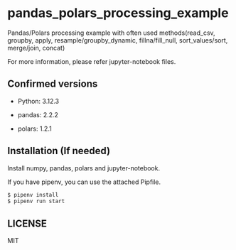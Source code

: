 # pandas_polars_processing_example
Pandas/Polars processing example with often used methods(read_csv, groupby, apply, resample/groupby_dynamic, fillna/fill_null, sort_values/sort, merge/join, concat)

For more information, please refer jupyter-notebook files.

## Confirmed versions
- Python: 3.12.3

- pandas: 2.2.2
- polars: 1.2.1

## Installation (If needed)
Install numpy, pandas, polars and jupyter-notebook.

If you have pipenv, you can use the attached Pipfile.

```bash
$ pipenv install
$ pipenv run start
```

## LICENSE
MIT

